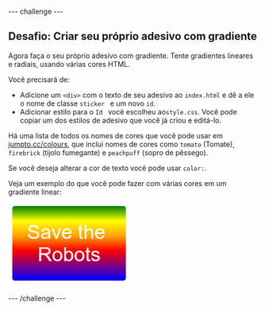 \--- challenge \---

## Desafio: Criar seu próprio adesivo com gradiente

Agora faça o seu próprio adesivo com gradiente. Tente gradientes lineares e radiais, usando várias cores HTML.

Você precisará de:

+ Adicione um `<div>` com o texto de seu adesivo ao `index.html` e dê a ele o nome de classe `sticker ` e um novo ` id `.
+ Adicionar estilo para o `Id ` você escolheu ao` style.css `. Você pode copiar um dos estilos de adesivo que você já criou e editá-lo. 

Há uma lista de todos os nomes de cores que você pode usar em [jumpto.cc/colours](http://jumpto.cc/web-colours), que inclui nomes de cores como `tomato` (Tomate), `firebrick` (tijolo fumegante) e `peachpuff` (sopro de pêssego).

Se você deseja alterar a cor de texto você pode usar `color:`.

Veja um exemplo do que você pode fazer com várias cores em um gradiente linear:

![screenshot](images/stickers-save-robots.png)

\--- /challenge \---